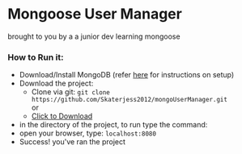 # Mongoose User Manager
brought to you by a a junior dev learning mongoose

### How to Run it:
* Download/Install MongoDB (refer [here](https://docs.mongodb.com/manual/introduction/) for instructions on setup)
* Download the project:
  - Clone via git: ```git clone https://github.com/Skaterjess2012/mongoUserManager.git```  
  or  
  - [Click to Download](https://github.com/Skaterjess2012/mongoUserManager/archive/master.zip)
* in the directory of the project, to run type the command: 
* open your browser, type: ```localhost:8080```
* Success! you've ran the project